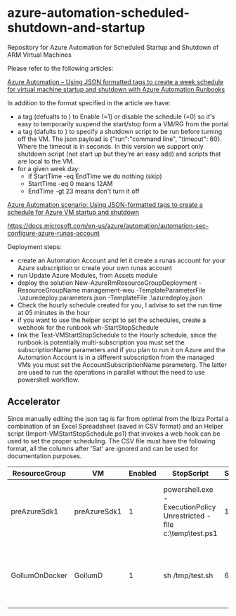 # azure-automation-scheduled-shutdown-and-startup
Repository for Azure Automation for Scheduled Startup and Shutdown of ARM Virtual Machines

Please refer to the following articles:

[Azure Automation – Using JSON formatted tags to create a week schedule for virtual machine startup and shutdown with Azure Automation Runbooks](https://blogs.technet.microsoft.com/paulomarques/2016/06/20/azure-automation-using-json-formatted-tags-to-create-a-week-schedule-for-virtual-machine-startup-and-shutdown-with-azure-automation-runbooks/)

In addition to the format specified in the article we have:

- a tag (defualts to ) to Enable (=1) or disable the schedule (=0) so it's easy to temporarily suspend the start/stop form a VM/RG from the portal
- a tag (dafults to ) to specify a shutdown script to be run before turning off the VM. The json payload is {"run":"command line", "timeout": 60}. Where the timeout is in seconds. In this version we support only shutdown script (not start up but they're an easy add) and scripts that are local to the VM. 
- for a given week day:
  - if StartTime -eq EndTime we do nothing (skip)
  - StartTime -eq 0 means 12AM
  - EndTime -gt 23 means don't turn it off

[Azure Automation scenario: Using JSON-formatted tags to create a schedule for Azure VM startup and shutdown](https://azure.microsoft.com/en-us/documentation/articles/automation-scenario-start-stop-vm-wjson-tags/)

https://docs.microsoft.com/en-us/azure/automation/automation-sec-configure-azure-runas-account

Deployment steps:

- create an Automation Account and let it create a runas account for your Azure subscription or create your own runas account
- run Update Azure Modules, from Assets module
- deploy the solution New-AzureRmResourceGroupDeployment -ResourceGroupName management-weu -TemplateParameterFile .\azuredeploy.parameters.json -TemplateFile .\azuredeploy.json
- Check the hourly schedule created for you, I advise to set the run time at 05 minutes in the hour
- if you want to use the helper script to set the schedules, create a webhook for the runbook wh-StartStopSchedule
- link the Test-VMStartStopSchedule to the Hourly schedule, since the runbook is potentially multi-subscription you must set the subscriptionName parameters and if you plan to run it on Azure and the Automation Account is in a different subscription from the managed VMs you must set the AccountSubscriptionName parameterg. The latter are used to run the operations in parallel without the need to use powershell workflow.

## Accelerator

Since manually editing the json tag is far from optimal from the Ibiza Portal a combination of an Excel Spreadsheet (saved in CSV format) and an Helper script (Import-VMStartStopSchedule.ps1) that invokes a web hook can be used to set the proper scheduling.
The CSV file must have the following format, all the columns after 'Sat' are ignored and can be used for documentation purposes.

| ResourceGroup | VM | Enabled | StopScript | ScriptTimeout | TimeZone | Sun | Mon | Tue | Wed | Thu | Fri | Sat | Description | Notes |
|----|----|----|----|----|----|----|----|----|----|----|----|----|----|----|
|preAzureSdk1|preAzureSdk1|1|powershell.exe -ExecutionPolicy Unrestricted -file c:\\temp\\test.ps1|150|Central European Standard Time|0&#124;0|8&#124;20|8&#124;20|8&#124;20|8&#124;20|8&#124;20|0&#124;0|turned off 8:00 PM --> 8:00 AM (Alway Saturday and Sunday)|||	
|GollumOnDocker|GollumD|1|sh /tmp/test.sh|60|Central European Standard Time|0&#124;0|8&#124;20|8&#124;20|8&#124;20|8&#124;20|8&#124;20|0&#124;0|turned off 8:00 PM --> 8:00 AM (Alway Saturday and Sunday)|||

